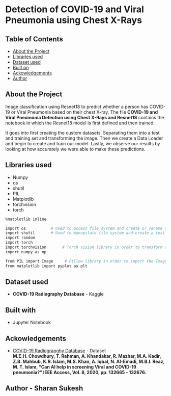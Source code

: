 # Detection of COVID-19 and Viral Pneumonia using Chest X-Rays

<!-- TABLE OF CONTENTS -->
## Table of Contents

* [About the Project](#about-the-project)
* [Libraries used](#libraries-used)
* [Dataset used](#dataset-used)
* [Built on](#built-on)
* [Ackowledgements](#ackowledgements)
* [Author](#author)


## About the Project 
Image classification using Resnet18 to predict whether a person has COVID-19 or Viral Pneumonia based on their chest X-ray. The file __COVID-19 and Viral Pneumonia Detection using Chest X-Rays and Resnet18__ contains the notebook in which the Resnet18 model is first defined and then trained.

It goes into first creating the custom datasets. Separating them into a test and training set and transforming the image. Then we create a Data Loader and begin to create and train our model. Lastly, we observe our results by looking at how accurately we were able to make these predictions.

## Libraries used 
* Numpy
* os
* shutil
* PIL
* Matplotlib
* torchvision
* torch

```bash
%matplotlib inline

import os           # Used to access file system and create or rename directories
import shutil       # Used to manupilate file system and create a test folder
import random
import torch
import torchvision       # Torch vision library in order to transform our images and use the Resnet18 pretrained model
import numpy as np

from PIL import Image     # Pillow library in order to import the Image class and use instances to handle the images
from matplotlib import pyplot as plt
```

## Dataset used 
* __COVID-19 Radiography Database__ - Kaggle

## Built with
* Jupyter Notebook

## Ackowledgements
* <a href='https://www.kaggle.com/tawsifurrahman/covid19-radiography-database'>COVID-19 Radiograpghy Database</a> - Dataset </br>
__M.E.H. Chowdhury, T. Rahman, A. Khandakar, R. Mazhar, M.A. Kadir, Z.B. Mahbub, K.R. Islam, M.S. Khan, A. Iqbal, N. Al-Emadi, M.B.I. Reaz, M. T. Islam, “Can AI help in screening Viral and COVID-19 pneumonia?” IEEE Access, Vol. 8, 2020, pp. 132665 - 132676.__

## Author - Sharan Sukesh



